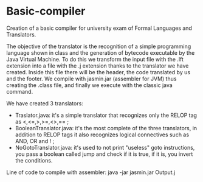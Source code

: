 # Basic-compiler
Creation of a basic compiler for university exam of Formal Languages and Translators.

The objective of the translator is the recognition of a simple programming language shown in class and the generation of bytecode executable by the Java Virtual Machine. To do this we transform the input file with the .lft extension into a file with the .j extension thanks to the translator we have created. Inside this file there will be the header, the code translated by us and the footer. We compile with jasmin.jar (assembler for JVM) thus creating the .class file, and finally we execute with the classic java command.

We have created 3 translators:
- Traslator.java: it's a simple translator that recognizes only the RELOP tag as <,<=,>,>=,<>,== ;
- BooleanTranslator.java: it's the most complete of the three translators, in addition to RELOP tags it also recognizes logical connectives such as AND, OR and ! ;
- NoGotoTranslator.java: it's used to not print "useless" goto instructions, you pass a boolean called jump and check if it is true, if it is, you invert the conditions.

Line of code to compile with assembler: java -jar jasmin.jar Output.j
